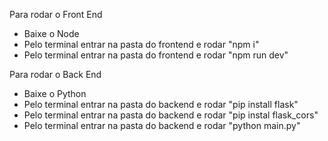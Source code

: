 Para rodar o Front End
- Baixe o Node
- Pelo terminal entrar na pasta do frontend e rodar "npm i"
- Pelo terminal entrar na pasta do frontend e rodar "npm run dev"



Para rodar o Back End
- Baixe o Python
- Pelo terminal entrar na pasta do backend e rodar "pip install flask"
- Pelo terminal entrar na pasta do backend e rodar "pip instal flask_cors"
- Pelo terminal entrar na pasta do backend e rodar "python main.py"

